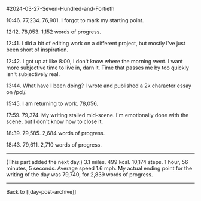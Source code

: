 #2024-03-27-Seven-Hundred-and-Fortieth

10:46. 77,234.  76,901.  I forgot to mark my starting point.

12:12.  78,053.  1,152 words of progress.

12:41.  I did a bit of editing work on a different project, but mostly I've just been short of inspiration.

12:42.  I got up at like 8:00, I don't know where the morning went.  I want more subjective time to live in, darn it.  Time that passes me by too quickly isn't subjectively real.

13:44.  What have I been doing?  I wrote and published a 2k character essay on /pol/.

15:45.  I am returning to work.  78,056.

17:59.  79,374.  My writing stalled mid-scene.  I'm emotionally done with the scene, but I don't know how to close it.

18:39.  79,585.  2,684 words of progress.

18:43.  79,611.  2,710 words of progress.

---
(This part added the next day.)  3.1 miles.  499 kcal.  10,174 steps.  1 hour, 56 minutes, 5 seconds.  Average speed 1.6 mph.  My actual ending point for the writing of the day was 79,740, for 2,839 words of progress.

---
Back to [[day-post-archive]]